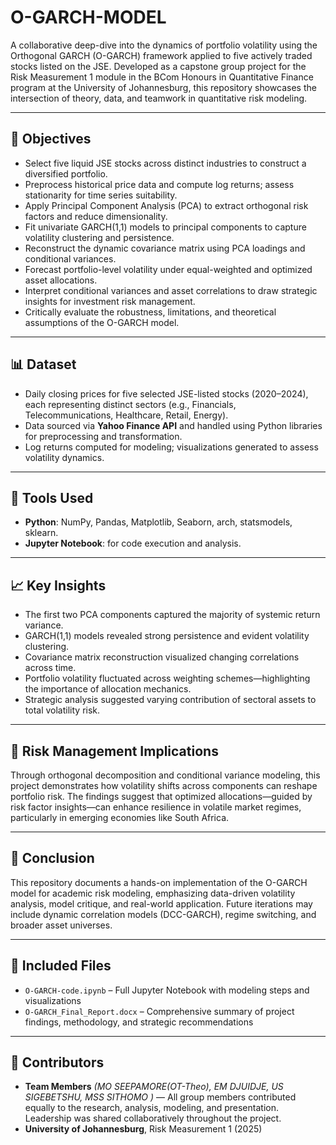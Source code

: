 # O-GARCH-MODEL
A collaborative deep-dive into the dynamics of portfolio volatility using the Orthogonal GARCH (O-GARCH) framework applied to five actively traded stocks listed on the JSE. Developed as a capstone group project for the Risk Measurement 1 module in the BCom Honours in Quantitative Finance program at the University of Johannesburg, this repository showcases the intersection of theory, data, and teamwork in quantitative risk modeling.

---

## 🎯 Objectives
- Select five liquid JSE stocks across distinct industries to construct a diversified portfolio.
- Preprocess historical price data and compute log returns; assess stationarity for time series suitability.  
- Apply Principal Component Analysis (PCA) to extract orthogonal risk factors and reduce dimensionality. 
- Fit univariate GARCH(1,1) models to principal components to capture volatility clustering and persistence. 
- Reconstruct the dynamic covariance matrix using PCA loadings and conditional variances.  
- Forecast portfolio-level volatility under equal-weighted and optimized asset allocations. 
- Interpret conditional variances and asset correlations to draw strategic insights for investment risk management.
- Critically evaluate the robustness, limitations, and theoretical assumptions of the O-GARCH model.

---

## 📊 Dataset
- Daily closing prices for five selected JSE-listed stocks (2020–2024), each representing distinct sectors (e.g., Financials, Telecommunications, Healthcare, Retail, Energy).
- Data sourced via **Yahoo Finance API** and handled using Python libraries for preprocessing and transformation.
- Log returns computed for modeling; visualizations generated to assess volatility dynamics.

---

## 🧠 Tools Used
- **Python**: NumPy, Pandas, Matplotlib, Seaborn, arch, statsmodels, sklearn. 
- **Jupyter Notebook**: for code execution and analysis. 

---

## 📈 Key Insights 
- The first two PCA components captured the majority of systemic return variance.  
- GARCH(1,1) models revealed strong persistence and evident volatility clustering. 
- Covariance matrix reconstruction visualized changing correlations across time. 
- Portfolio volatility fluctuated across weighting schemes—highlighting the importance of allocation mechanics.
- Strategic analysis suggested varying contribution of sectoral assets to total volatility risk.

---

## 💼 Risk Management Implications
Through orthogonal decomposition and conditional variance modeling, this project demonstrates how volatility shifts across components can reshape portfolio risk. The findings suggest that optimized allocations—guided by risk factor insights—can enhance resilience in volatile market regimes, particularly in emerging economies like South Africa.

---

## 📝 Conclusion
This repository documents a hands-on implementation of the O-GARCH model for academic risk modeling, emphasizing data-driven volatility analysis, model critique, and real-world application. Future iterations may include dynamic correlation models (DCC-GARCH), regime switching, and broader asset universes.

---

## 📂 Included Files
- `O-GARCH-code.ipynb` – Full Jupyter Notebook with modeling steps and visualizations  
- `O-GARCH_Final_Report.docx` – Comprehensive summary of project findings, methodology, and strategic recommendations

---

## 👥 Contributors
- **Team Members** *(MO SEEPAMORE(OT-Theo), EM DJUIDJE, US SIGEBETSHU, MSS SITHOMO )* — All group members contributed equally to the research, analysis, modeling, and presentation. Leadership was shared collaboratively throughout the project.  
- **University of Johannesburg**, Risk Measurement 1 (2025)

